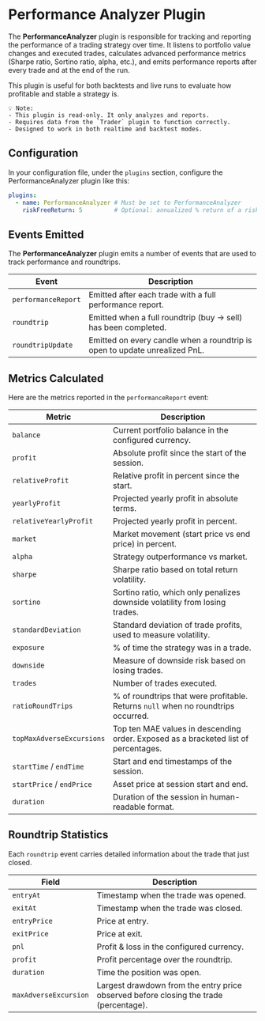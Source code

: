 # Performance Analyzer Plugin

The **PerformanceAnalyzer** plugin is responsible for tracking and reporting the performance of a trading strategy over time. It listens to portfolio value changes and executed trades, calculates advanced performance metrics (Sharpe ratio, Sortino ratio, alpha, etc.), and emits performance reports after every trade and at the end of the run.

This plugin is useful for both backtests and live runs to evaluate how profitable and stable a strategy is.

```
💡 Note:
- This plugin is read-only. It only analyzes and reports.
- Requires data from the `Trader` plugin to function correctly.
- Designed to work in both realtime and backtest modes.
```

## Configuration

In your configuration file, under the `plugins` section, configure the PerformanceAnalyzer plugin like this:

```yaml
plugins:
  - name: PerformanceAnalyzer # Must be set to PerformanceAnalyzer
    riskFreeReturn: 5         # Optional: annualized % return of a risk-free asset (e.g., government bonds)
```

## Events Emitted

The **PerformanceAnalyzer** plugin emits a number of events that are used to track performance and roundtrips.

| Event                 | Description                                                                 |
|-----------------------|-----------------------------------------------------------------------------|
| `performanceReport`   | Emitted after each trade with a full performance report.                    |
| `roundtrip`           | Emitted when a full roundtrip (buy → sell) has been completed.              |
| `roundtripUpdate`     | Emitted on every candle when a roundtrip is open to update unrealized PnL.  |


## Metrics Calculated

Here are the metrics reported in the `performanceReport` event:

| Metric                     | Description                                                                        |
|----------------------------|------------------------------------------------------------                        |
| `balance`                  | Current portfolio balance in the configured currency.                              |
| `profit`                   | Absolute profit since the start of the session.                                    |
| `relativeProfit`           | Relative profit in percent since the start.                                        |
| `yearlyProfit`             | Projected yearly profit in absolute terms.                                         |
| `relativeYearlyProfit`     | Projected yearly profit in percent.                                                |
| `market`                   | Market movement (start price vs end price) in percent.                             |
| `alpha`                    | Strategy outperformance vs market.                                                 |
| `sharpe`                   | Sharpe ratio based on total return volatility.                                     |
| `sortino`                  | Sortino ratio, which only penalizes downside volatility from losing trades.        |
| `standardDeviation`        | Standard deviation of trade profits, used to measure volatility.                   |
| `exposure`                 | % of time the strategy was in a trade.                                             |
| `downside`                 | Measure of downside risk based on losing trades.                                   |
| `trades`                   | Number of trades executed.                                                         |
| `ratioRoundTrips`          | % of roundtrips that were profitable. Returns `null` when no roundtrips occurred.  |
| `topMaxAdverseExcursions`  | Top ten MAE values in descending order. Exposed as a bracketed list of percentages.|
| `startTime` / `endTime`    | Start and end timestamps of the session.                                           |
| `startPrice` / `endPrice`  | Asset price at session start and end.                                              |
| `duration`                 | Duration of the session in human-readable format.                                  |

## Roundtrip Statistics

Each `roundtrip` event carries detailed information about the trade that just closed.

| Field                 | Description                                                                           |
|-----------------------|---------------------------------------------------------------------------------------|
| `entryAt`             | Timestamp when the trade was opened.                                                  |
| `exitAt`              | Timestamp when the trade was closed.                                                  |
| `entryPrice`          | Price at entry.                                                                       |
| `exitPrice`           | Price at exit.                                                                        |
| `pnl`                 | Profit & loss in the configured currency.                                             |
| `profit`              | Profit percentage over the roundtrip.                                                 |
| `duration`            | Time the position was open.                                                           |
| `maxAdverseExcursion` | Largest drawdown from the entry price observed before closing the trade (percentage). |
